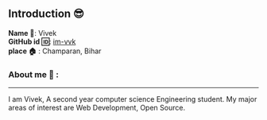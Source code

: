 ## Introduction :sunglasses:
**Name :name_badge:**:    Vivek
<br>
**GitHub id :id:**: [im-vvk](https://github.com/im-vvk)
<br>
**place :house:** : Champaran, Bihar
### About me :boy: :
---
I am Vivek, A second year computer science Engineering student.
My major areas of interest are Web Development, Open Source.
